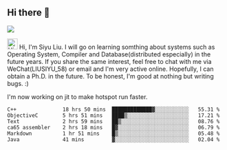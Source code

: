 


<!--
**liusy58/liusy58** is a ✨ _special_ ✨ repository because its `README.md` (this file) appears on your GitHub profile.

Here are some ideas to get you started:

- 🔭 I’m currently working on ...
- 🌱 I’m currently learning ...
- 👯 I’m looking to collaborate on ...
- 🤔 I’m looking for help with ...
- 💬 Ask me about ...
- 📫 How to reach me: ...
- 😄 Pronouns: ...
- ⚡ Fun fact: ...
-->
<!--
![](https://komarev.com/ghpvc/?username=liusy58&color=brightgreen&label=PROFILE+VIEWS)




- 🔭 I’m currently working on my .
- 📫 How to reach me:plz contact me by [email](liusy58@,ail2.sysu.edu.cn) or WeChat(LIUSIYU_58)
- 🏫 I'm an undergraduate in Sun-Yat-sen University majoring in the computer science. Expected to graduate in Spring 2021.
- 👯 I'm now interested in System such as OS, Compiler and Database. 
- 🤔 I’m looking for help with Database System.
-->

## Hi there 👋
![](https://komarev.com/ghpvc/?username=liusy58&color=brightgreen&label=PROFILE+VIEWS)


<img height="25" src='https://qpluspicture.oss-cn-beijing.aliyuncs.com/6LjjQA/Hi.gif' alt='Hi' width="24"/> Hi, I'm Siyu Liu. I will go on learning somthing about systems such as Operating System, Compiler and Database(distributed especially) in the future years. If you share the same interest, feel free to chat with me via WeChat(LIUSIYU_58) or email and I'm very active online. Hopefully, I can obtain a Ph.D. in the future. To be honest, I'm good at nothing but writing bugs. :)
<p></p>

I'm now working on jit to make hotspot run faster.



 <!--START_SECTION:waka-->

```text
C++               18 hrs 50 mins  █████████████▓░░░░░░░░░░░   55.31 %
ObjectiveC        5 hrs 51 mins   ████▒░░░░░░░░░░░░░░░░░░░░   17.21 %
Text              2 hrs 59 mins   ██▒░░░░░░░░░░░░░░░░░░░░░░   08.76 %
ca65 assembler    2 hrs 18 mins   █▓░░░░░░░░░░░░░░░░░░░░░░░   06.79 %
Markdown          1 hr 51 mins    █▒░░░░░░░░░░░░░░░░░░░░░░░   05.48 %
Java              41 mins         ▓░░░░░░░░░░░░░░░░░░░░░░░░   02.04 %
```

<!--END_SECTION:waka-->
